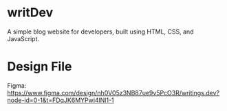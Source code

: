 # writDev
A simple blog website for developers, built using HTML, CSS, and JavaScript. 

# Design File
Figma: https://www.figma.com/design/nh0V05z3NB87ue9v5PcO3R/writings.dev?node-id=0-1&t=FDqJK6MYPwi4lNl1-1 
